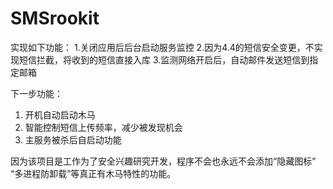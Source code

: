 # SMSrookit
实现如下功能：
1.关闭应用后后台启动服务监控
2.因为4.4的短信安全变更，不实现短信拦截，将收到的短信直接入库
3.监测网络开启后，自动邮件发送短信到指定邮箱



下一步功能：
1. 开机自动启动木马
2. 智能控制短信上传频率，减少被发现机会
3. 主服务被杀后自启动功能


因为该项目是工作为了安全兴趣研究开发，程序不会也永远不会添加“隐藏图标” “多进程防卸载”等真正有木马特性的功能。

